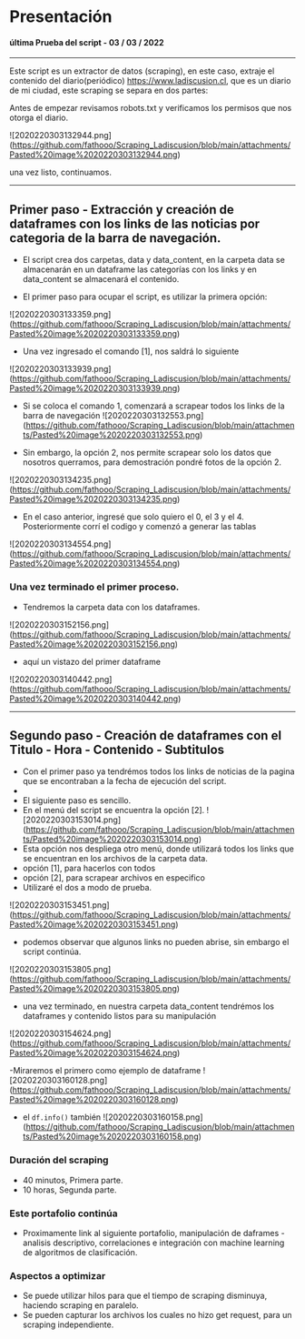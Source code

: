 # Presentación
#### última Prueba  del script - 03 / 03 / 2022

---
Este script es un extractor de datos (scraping), en este caso, extraje el contenido del diario(periódico) https://www.ladiscusion.cl, que es un diario de mi ciudad, este scraping se separa en dos partes:

Antes de empezar revisamos robots.txt y verificamos los permisos que nos otorga el diario.

!\[2020220303132944.png](https://github.com/fathooo/Scraping_Ladiscusion/blob/main/attachments/Pasted%20image%2020220303132944.png)

una vez listo, continuamos.

----

## Primer paso - Extracción y creación de dataframes con los links de las noticias por categoria de la barra de navegación.

- El script crea dos carpetas, data y data_content, en la carpeta data se almacenarán en un dataframe las categorías con los links y en data_content se almacenará el contenido.

- El primer paso para ocupar el script, es utilizar la primera opción:

!\[2020220303133359.png](https://github.com/fathooo/Scraping_Ladiscusion/blob/main/attachments/Pasted%20image%2020220303133359.png)

- Una vez ingresado el comando [1], nos saldrá lo siguiente

!\[2020220303133939.png](https://github.com/fathooo/Scraping_Ladiscusion/blob/main/attachments/Pasted%20image%2020220303133939.png)

- Si se coloca el comando 1, comenzará a scrapear todos los links de la barra de navegación
!\[2020220303132553.png](https://github.com/fathooo/Scraping_Ladiscusion/blob/main/attachments/Pasted%20image%2020220303132553.png)

- Sin embargo, la opción 2, nos permite scrapear solo los datos que nosotros querramos, para demostración pondré fotos de la opción 2.

!\[2020220303134235.png](https://github.com/fathooo/Scraping_Ladiscusion/blob/main/attachments/Pasted%20image%2020220303134235.png)

- En el caso anterior, ingresé que solo quiero el 0, el 3 y el 4. Posteriormente corrí el codigo y comenzó a generar las tablas

!\[2020220303134554.png](https://github.com/fathooo/Scraping_Ladiscusion/blob/main/attachments/Pasted%20image%2020220303134554.png)


### Una vez terminado el primer proceso.

- Tendremos la carpeta data con los dataframes.

!\[2020220303152156.png](https://github.com/fathooo/Scraping_Ladiscusion/blob/main/attachments/Pasted%20image%2020220303152156.png)


- aquí un vistazo del primer dataframe 

!\[2020220303140442.png](https://github.com/fathooo/Scraping_Ladiscusion/blob/main/attachments/Pasted%20image%2020220303140442.png)


----

## Segundo paso - Creación de dataframes con el Titulo - Hora - Contenido - Subtitulos
- Con el primer paso ya  tendrémos todos los links de noticias de la pagina que se encontraban a la fecha de ejecución del script.
-
- El siguiente paso es sencillo.
- En el menú del script se encuentra la opción [2].
 !\[2020220303153014.png](https://github.com/fathooo/Scraping_Ladiscusion/blob/main/attachments/Pasted%20image%2020220303153014.png)
- Esta opción nos despliega otro menú, donde utilizará todos los links que se encuentran en los archivos de la carpeta data.
- opción [1], para hacerlos con todos
- opción [2], para scrapear archivos en especifico
- Utilizaré el dos a modo de prueba.

!\[2020220303153451.png](https://github.com/fathooo/Scraping_Ladiscusion/blob/main/attachments/Pasted%20image%2020220303153451.png)

- podemos observar que algunos links no pueden abrise, sin embargo el script continúa. 

!\[2020220303153805.png](https://github.com/fathooo/Scraping_Ladiscusion/blob/main/attachments/Pasted%20image%2020220303153805.png)

- una vez terminado, en nuestra carpeta data_content tendrémos los dataframes y contenido listos para su manipulación

!\[2020220303154624.png](https://github.com/fathooo/Scraping_Ladiscusion/blob/main/attachments/Pasted%20image%2020220303154624.png)

-Miraremos el primero como ejemplo de dataframe 
!\[2020220303160128.png](https://github.com/fathooo/Scraping_Ladiscusion/blob/main/attachments/Pasted%20image%2020220303160128.png)

- el  `df.info()` también
!\[2020220303160158.png](https://github.com/fathooo/Scraping_Ladiscusion/blob/main/attachments/Pasted%20image%2020220303160158.png)

### Duración del scraping
- 40 minutos, Primera parte.
- 10 horas, Segunda parte.

### Este portafolio continúa
- Proximamente link al siguiente portafolio, manipulación de daframes - analisis descriptivo, correlaciones e integración con machine learning de algoritmos de clasificación. 

### Aspectos a optimizar
- Se puede utilizar hilos para que el tiempo de scraping disminuya, haciendo scraping en paralelo.
- Se pueden capturar los archivos los cuales no hizo get request, para un scraping independiente. 
